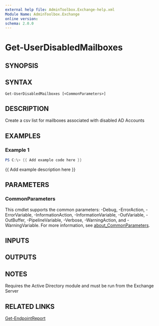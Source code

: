 ```yaml
---
external help file: AdminToolbox.Exchange-help.xml
Module Name: AdminToolbox.Exchange
online version:
schema: 2.0.0
---
```


# Get-UserDisabledMailboxes

## SYNOPSIS

## SYNTAX

```
Get-UserDisabledMailboxes [<CommonParameters>]
```

## DESCRIPTION
Create a csv list for mailboxes associated with disabled AD Accounts

## EXAMPLES

### Example 1
```powershell
PS C:\> {{ Add example code here }}
```

{{ Add example description here }}

## PARAMETERS

### CommonParameters
This cmdlet supports the common parameters: -Debug, -ErrorAction, -ErrorVariable, -InformationAction, -InformationVariable, -OutVariable, -OutBuffer, -PipelineVariable, -Verbose, -WarningAction, and -WarningVariable. For more information, see [about_CommonParameters](http://go.microsoft.com/fwlink/?LinkID=113216).

## INPUTS

## OUTPUTS

## NOTES
Requires the Active Directory module and must be run from the Exchange Server

## RELATED LINKS

[Get-EndpointReport]()

